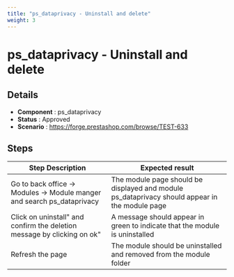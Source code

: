 ```yaml
---
title: "ps_dataprivacy - Uninstall and delete"
weight: 3
---
```


# ps_dataprivacy - Uninstall and delete
## Details
* **Component** : ps_dataprivacy
* **Status** : Approved
* **Scenario** : https://forge.prestashop.com/browse/TEST-633

## Steps
| Step Description | Expected result |
| ----- | ----- |
| Go to back office -> Modules -> Module manger and search ps_dataprivacy | The module page should be displayed and module ps_dataprivacy should appear in the module page |
| Click on uninstall" and confirm the deletion message by clicking on ok" | A message should appear in green to indicate that the module is uninstalled |
| Refresh the page | The module should be uninstalled and removed from the module folder |
